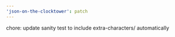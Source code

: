 ```yaml
---
'json-on-the-clocktower': patch
---
```


chore: update sanity test to include extra-characters/ automatically
